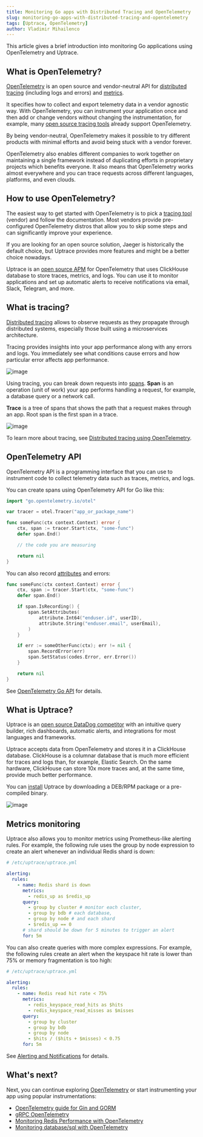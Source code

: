 ```yaml
---
title: Monitoring Go apps with Distributed Tracing and OpenTelemetry
slug: monitoring-go-apps-with-distributed-tracing-and-opentelemetry
tags: [Uptrace, OpenTelemetry]
author: Vladimir Mihailenco
---
```


This article gives a brief introduction into monitoring Go applications using OpenTelemetry and Uptrace.

<!--truncate-->

## What is OpenTelemetry?

[OpenTelemetry](https://uptrace.dev/opentelemetry/) is an open source and vendor-neutral API for [distributed tracing](https://uptrace.dev/opentelemetry/distributed-tracing.html) (including logs and errors) and [metrics](https://uptrace.dev/opentelemetry/metrics.html).

It specifies how to collect and export telemetry data in a vendor agnostic way. With OpenTelemetry, you can instrument your application once and then add or change vendors without changing the instrumentation, for example, many [open source tracing tools](https://uptrace.dev/get/compare/distributed-tracing-tools.html) already support OpenTelemetry.

By being vendor-neutral, OpenTelemetry makes it possible to try different products with minimal efforts and avoid being stuck with a vendor forever.

OpenTelemetry also enables different companies to work together on maintaining a single framework instead of duplicating efforts in proprietary projects which benefits everyone. It also means that OpenTelemetry works almost everywhere and you can trace requests across different languages, platforms, and even clouds.

## How to use OpenTelemetry?

The easiest way to get started with OpenTelemetry is to pick a [tracing tool](https://uptrace.dev/get/compare/distributed-tracing-tools.html) (vendor) and follow the documentation. Most vendors provide pre-configured OpenTelemetry distros that allow you to skip some steps and can significantly improve your experience.

If you are looking for an open source solution, Jaeger is historically the default choice, but Uptrace provides more features and might be a better choice nowadays.

Uptrace is an [open source APM](https://uptrace.dev/get/open-source-apm.html) for OpenTelemetry that uses ClickHouse database to store traces, metrics, and logs. You can use it to monitor applications and set up automatic alerts to receive notifications via email, Slack, Telegram, and more.

## What is tracing?

[Distributed tracing](https://uptrace.dev/opentelemetry/distributed-tracing.html) allows to observe requests as they propagate through distributed systems, especially those built using a microservices architecture.

Tracing provides insights into your app performance along with any errors and logs. You immediately see what conditions cause errors and how particular error affects app performance.

![image](https://cdn.jsdelivr.net/gh/git-hulk/git-hulk.github.io/images/monitoring/tracing-graph.png)

Using tracing, you can break down requests into [spans](https://uptrace.dev/opentelemetry/distributed-tracing.html#spans). **Span** is an operation (unit of work) your app performs handling a request, for example, a database query or a network call.

**Trace** is a tree of spans that shows the path that a request makes through an app. Root span is the first span in a trace.

![image](https://cdn.jsdelivr.net/gh/git-hulk/git-hulk.github.io/images/monitoring/trace-graph.png)

To learn more about tracing, see [Distributed tracing using OpenTelemetry](https://uptrace.dev/opentelemetry/distributed-tracing.html).

## OpenTelemetry API

OpenTelemetry API is a programming interface that you can use to instrument code to collect telemetry data such as traces, metrics, and logs.

You can create spans using OpenTelemetry API for Go like this:

```go
import "go.opentelemetry.io/otel"

var tracer = otel.Tracer("app_or_package_name")

func someFunc(ctx context.Context) error {
    ctx, span := tracer.Start(ctx, "some-func")
    defer span.End()

    // the code you are measuring

    return nil
}
```

You can also record [attributes](https://uptrace.dev/opentelemetry/distributed-tracing.html#attributes) and errors:

```go
func someFunc(ctx context.Context) error {
    ctx, span := tracer.Start(ctx, "some-func")
    defer span.End()

    if span.IsRecording() {
        span.SetAttributes(
            attribute.Int64("enduser.id", userID),
            attribute.String("enduser.email", userEmail),
        )
    }

    if err := someOtherFunc(ctx); err != nil {
        span.RecordError(err)
        span.SetStatus(codes.Error, err.Error())
    }

    return nil
}
```

See [OpenTelemetry Go API](https://uptrace.dev/opentelemetry/go-tracing.html) for details.

## What is Uptrace?

Uptrace is an [open source DataDog competitor](https://uptrace.dev/get/compare/datadog-competitors.html) with an intuitive query builder, rich dashboards, automatic alerts, and integrations for most languages and frameworks.

Uptrace accepts data from OpenTelemetry and stores it in a ClickHouse database. ClickHouse is a columnar database that is much more efficient for traces and logs than, for example, Elastic Search. On the same hardware, ClickHouse can store 10x more traces and, at the same time, provide much better performance.

You can [install](https://uptrace.dev/get/install.html) Uptrace by downloading a DEB/RPM package or a pre-compiled binary.

![image](https://cdn.jsdelivr.net/gh/git-hulk/git-hulk.github.io/images/monitoring/uptrace.png)

## Metrics monitoring

Uptrace also allows you to monitor metrics using Prometheus-like alerting rules. For example, the following rule uses the group by node expression to create an alert whenever an individual Redis shard is down:

```yaml
# /etc/uptrace/uptrace.yml

alerting:
  rules:
    - name: Redis shard is down
      metrics:
        - redis_up as $redis_up
      query:
        - group by cluster # monitor each cluster,
        - group by bdb # each database,
        - group by node # and each shard
        - $redis_up == 0
      # shard should be down for 5 minutes to trigger an alert
      for: 5m
```

You can also create queries with more complex expressions. For example, the following rules create an alert when the keyspace hit rate is lower than 75% or memory fragmentation is too high:

```yaml
# /etc/uptrace/uptrace.yml

alerting:
  rules:
    - name: Redis read hit rate < 75%
      metrics:
        - redis_keyspace_read_hits as $hits
        - redis_keyspace_read_misses as $misses
      query:
        - group by cluster
        - group by bdb
        - group by node
        - $hits / ($hits + $misses) < 0.75
      for: 5m
```

See [Alerting and Notifications](https://uptrace.dev/get/alerting.html) for details.

## What's next?

Next, you can continue exploring [OpenTelemetry](https://uptrace.dev/opentelemetry/) or start instrumenting your app using popular instrumentations:

- [OpenTelemetry guide for Gin and GORM](https://uptrace.dev/get/opentelemetry-gin-gorm.html)
- [gRPC OpenTelemetry](https://uptrace.dev/opentelemetry/instrumentations/go-grpc.html)
- [Monitoring Redis Performance with OpenTelemetry](https://uptrace.dev/opentelemetry/redis-monitoring.html)
- [Monitoring database/sql with OpenTelemetry](https://uptrace.dev/opentelemetry/instrumentations/go-database-sql.html)
